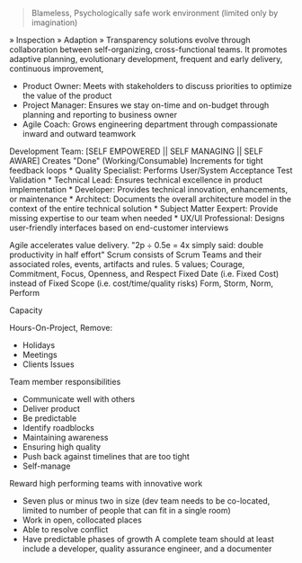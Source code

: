 > 	Blameless, Psychologically safe work environment (limited only by imagination)

» Inspection » Adaption » Transparency
solutions evolve through collaboration between self-organizing, cross-functional teams. It promotes adaptive planning, evolutionary development, frequent and early delivery, continuous improvement,
  - Product Owner: Meets with stakeholders to discuss priorities to optimize the value of the product
  - Project Manager: Ensures we stay on-time and on-budget through planning and reporting to business owner
  - Agile Coach: Grows engineering department through compassionate inward and outward teamwork

Development Team: [SELF EMPOWERED || SELF MANAGING || SELF AWARE] Creates "Done" (Working/Consumable) Increments for tight feedback loops * Quality Specialist: Performs User/System Acceptance Test Validation * Technical Lead: Ensures technical excellence in product implementation * Developer: Provides technical innovation, enhancements, or maintenance * Architect: Documents the overall architecture model in the context of the entire technical solution * Subject Matter Eexpert: Provide missing expertise to our team when needed * UX/UI Professional: Designs user-friendly interfaces based on end-customer interviews

Agile accelerates value delivery. "2p ÷ 0.5e = 4x simply said: double productivity in half effort"
Scrum consists of Scrum Teams and their associated roles, events, artifacts and rules.
5 values; Courage, Commitment, Focus, Openness, and Respect
Fixed Date (i.e. Fixed Cost) instead of Fixed Scope (i.e. cost/time/quality risks)
Form, Storm, Norm, Perform

Capacity

Hours-On-Project, Remove:
  - Holidays
  - Meetings
  - Clients Issues

Team member responsibilities
  - Communicate well with others
  - Deliver product
  - Be predictable
  - Identify roadblocks
  - Maintaining awareness
  - Ensuring high quality
  - Push back against timelines that are too tight
  - Self-manage

Reward high performing teams with innovative work
  - Seven plus or minus two in size (dev team needs to be co-located, limited to number of people that can fit in a single room)
  - Work in open, collocated places
  - Able to resolve conflict
  - Have predictable phases of growth
	A complete team should at least include a developer, quality assurance engineer, and a documenter
